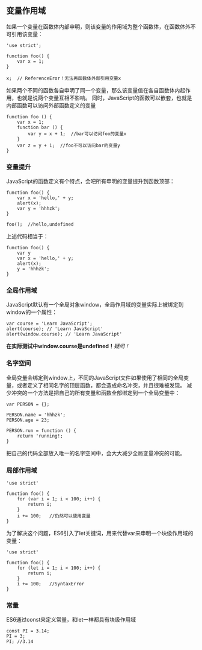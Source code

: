 ## 变量作用域
如果一个变量在函数体内部申明，则该变量的作用域为整个函数体，在函数体外不可引用该变量：
````
'use strict';

function foo() {
	var x = 1;
}

x;	// ReferenceEror！无法再函数体外部引用变量x
````
如果两个不同的函数各自申明了同一个变量，那么该变量值在各自函数体内起作用，也就是说两个变量互相不影响。
同时，JavaScript的函数可以嵌套，也就是内部函数可以访问外部函数定义的变量
````
function foo () {
	var x = 1;
	function bar () {
		var y = x + 1;	//bar可以访问foo的变量x
	}
	var z = y + 1;	//foo不可以访问bar的变量y
}
````

### 变量提升
JavaScript的函数定义有个特点，会吧所有申明的变量提升到函数顶部：
````
function foo() {
	var x = 'hello,' + y;
	alert(x);
	var y = 'hhhzk';
}

foo();	//hello,undefined
````
上述代码相当于：
````
function foo() {
	var y
	var x = 'hello,' + y;
	alert(x);
	y = 'hhhzk';
}
````

### 全局作用域
JavaScript默认有一个全局对象window，全局作用域的变量实际上被绑定到window的一个属性：
````
var course = 'Learn JavaScript';
alert(course); // 'Learn JavaScript'
alert(window.course); // 'Learn JavaScript'
````
<strong>在实际测试中window.course是undefined！</strong><em>疑问！</em>

### 名字空间
全局变量会绑定到window上，不同的JavaScript文件如果使用了相同的全局变量，或者定义了相同名字的顶层函数，都会造成命名冲突，并且很难被发现。
减少冲突的一个方法是把自己的所有变量和函数全部绑定到一个全局变量中：
````
var PERSON = {};

PERSON.name = 'hhhzk';
PERSON.age = 23;

PERSON.run = function () {
	return 'running!;
}
````
把自己的代码全部放入唯一的名字空间中，会大大减少全局变量冲突的可能。

### 局部作用域
````
'use strict'

function foo() {
	for (var i = 1; i < 100; i++) {
		return i;
	}
	i += 100;	//仍然可以使用变量
}
````
为了解决这个问题，ES6引入了let关键词，用来代替var来申明一个块级作用域的变量：

````
'use strict'

function foo() {
	for (let i = 1; i < 100; i++) {
		return i;
	}
	i += 100;	//SyntaxError
}
````

### 常量
ES6通过const来定义常量，和let一样都具有块级作用域
````
const PI = 3.14;
PI = 3;
PI;	//3.14
````